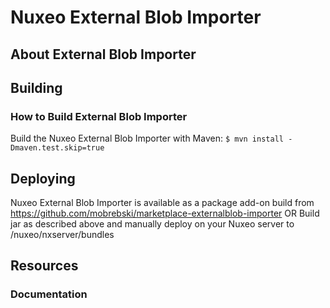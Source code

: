 # Nuxeo External Blob Importer

## About External Blob Importer

## Building
### How to Build External Blob Importer
Build the Nuxeo External Blob Importer with Maven:
```$ mvn install -Dmaven.test.skip=true```

## Deploying
Nuxeo External Blob Importer is available as a package add-on build from 
https://github.com/mobrebski/marketplace-externalblob-importer
OR
Build jar as described above and manually deploy on your Nuxeo server to /nuxeo/nxserver/bundles

## Resources
### Documentation


